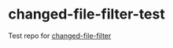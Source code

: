 # changed-file-filter-test
Test repo for [changed-file-filter](https://github.com/tony84727/changed-file-filter)
